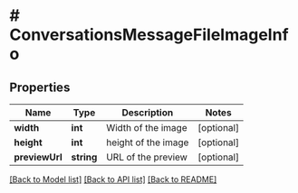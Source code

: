 # # ConversationsMessageFileImageInfo

## Properties

Name | Type | Description | Notes
------------ | ------------- | ------------- | -------------
**width** | **int** | Width of the image | [optional]
**height** | **int** | height of the image | [optional]
**previewUrl** | **string** | URL of the preview | [optional]

[[Back to Model list]](../../README.md#models) [[Back to API list]](../../README.md#endpoints) [[Back to README]](../../README.md)
